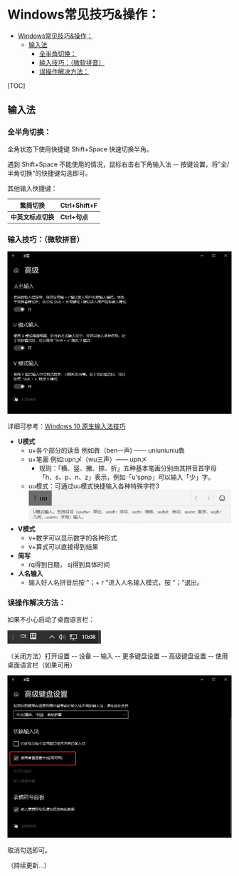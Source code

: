 # Windows常见技巧&操作：

- [Windows常见技巧&操作：](#windows--------)
  * [输入法](#---)
    + [全半角切换：](#------)
    + [输入技巧：（微软拼音）](#-----------)
    + [误操作解决方法：](#--------)

[TOC]

## 输入法

### 全半角切换：

全角状态下使用快捷键 Shift+Space 快速切换半角。

遇到 Shift+Space 不能使用的情况，鼠标右击右下角输入法 -- 按键设置，将"全/半角切换"的快捷键勾选即可。



其他输入快捷键：

| **繁简切换**       | **Ctrl+Shift+F** |
| ------------------ | ---------------- |
| **中英文标点切换** | **Ctrl+句点**    |



### 输入技巧：（微软拼音）

![image-20210810102522654](./img1.png)

详细可参考：[Windows 10 原生输入法技巧](https://sspai.com/post/41266)

- **U模式**
  - u+各个部分的读音 例如犇（ben一声) —— uniuniuniu犇
  - u+笔画 例如:upn乄（wu三声）—— upn㐅
    - 规则：「横、竖、撇、捺、折」五种基本笔画分别由其拼音首字母「h、s、p、n、z」表示，例如「u'spnp」可以输入「少」字。
  - uu模式：可通过uu模式快捷输入各种特殊字符3
    ![image-20210810103558604](./img2.png)
- **V模式**
  - v+数字可以显示数字的各种形式
  - v+算式可以直接得到结果
- **简写**
  - rq得到日期， sj得到具体时间
- **人名输入**
  - 输入好人名拼音后按 "；+ r "进入人名输入模式，按 "；"退出。





### 误操作解决方法：

如果不小心启动了桌面语言栏：

![image-20210810100844523](./img3.png)



（关闭方法）打开设置 -- 设备 -- 输入 -- 更多键盘设置 -- 高级键盘设置 -- 使用桌面语言栏（如果可用）

![image-20210810100944491](./img4.png)

取消勾选即可。



（持续更新...）

